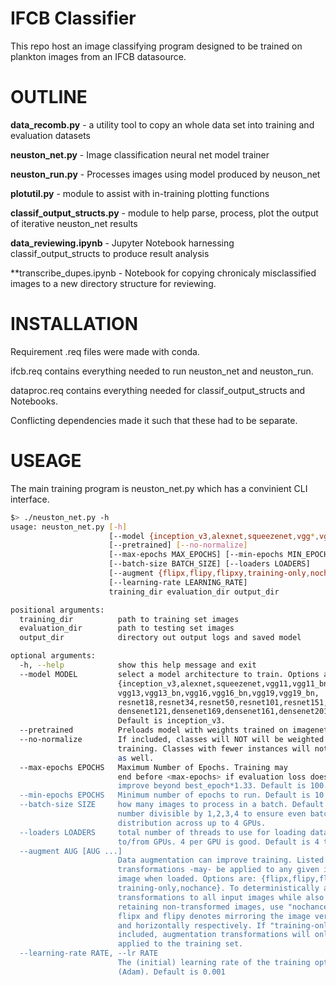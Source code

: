 # IFCB Classifier

This repo host an image classifying program designed to be trained on plankton images from an IFCB datasource.


# OUTLINE

**data_recomb.py** - a utility tool to copy an whole data set into training and evaluation datasets

**neuston_net.py** - Image classification neural net model trainer

**neuston_run.py** - Processes images using model produced by neuson_net

**plotutil.py** - module to assist with in-training plotting functions

**classif_output_structs.py** - module to help parse, process, plot the output of iterative neuston_net results

**data_reviewing.ipynb** - Jupyter Notebook harnessing classif_output_structs to produce result analysis

**transcribe_dupes.ipynb - Notebook for copying chronicaly misclassified images to a new directory structure for reviewing.
 

# INSTALLATION

Requirement .req files were made with conda.

ifcb.req contains everything needed to run neuston_net and neuston_run.

dataproc.req contains everything needed for classif_output_structs and Notebooks. 

Conflicting dependencies made it such that these had to be separate. 


# USEAGE

The main training program is neuston_net.py which has a convinient CLI interface.

```sh
$> ./neuston_net.py -h
usage: neuston_net.py [-h]
                      [--model {inception_v3,alexnet,squeezenet,vgg*,vgg*_bn,resnet*,,densenet*}]
                      [--pretrained] [--no-normalize]
                      [--max-epochs MAX_EPOCHS] [--min-epochs MIN_EPOCHS]
                      [--batch-size BATCH_SIZE] [--loaders LOADERS]
                      [--augment {flipx,flipy,flipxy,training-only,nochance} [...]]
                      [--learning-rate LEARNING_RATE]
                      training_dir evaluation_dir output_dir

positional arguments:
  training_dir          path to training set images
  evaluation_dir        path to testing set images
  output_dir            directory out output logs and saved model

optional arguments:
  -h, --help            show this help message and exit
  --model MODEL         select a model architecture to train. Options are:
                        {inception_v3,alexnet,squeezenet,vgg11,vgg11_bn,
                        vgg13,vgg13_bn,vgg16,vgg16_bn,vgg19,vgg19_bn,
                        resnet18,resnet34,resnet50,resnet101,resnet151,
                        densenet121,densenet169,densenet161,densenet201}
                        Default is inception_v3.
  --pretrained          Preloads model with weights trained on imagenet
  --no-normalize        If included, classes will NOT will be weighted during
                        training. Classes with fewer instances will not train
                        as well.
  --max-epochs EPOCHS   Maximum Number of Epochs. Training may
                        end before <max-epochs> if evaluation loss doesn't
                        improve beyond best_epoch*1.33. Default is 100.
  --min-epochs EPOCHS   Minimum number of epochs to run. Default is 10
  --batch-size SIZE     how many images to process in a batch. Default is 108, a
                        number divisible by 1,2,3,4 to ensure even batch
                        distribution across up to 4 GPUs.
  --loaders LOADERS     total number of threads to use for loading data
                        to/from GPUs. 4 per GPU is good. Default is 4 total.
  --augment AUG [AUG ...]
                        Data augmentation can improve training. Listed
                        transformations -may- be applied to any given input
                        image when loaded. Options are: {flipx,flipy,flipxy, 
                        training-only,nochance}. To deterministically apply
                        transformations to all input images while also
                        retaining non-transformed images, use "nochance".
                        flipx and flipy denotes mirroring the image vertically
                        and horizontally respectively. If "training-only" is
                        included, augmentation transformations will only be
                        applied to the training set.
  --learning-rate RATE, --lr RATE
                        The (initial) learning rate of the training optimizer
                        (Adam). Default is 0.001
```

